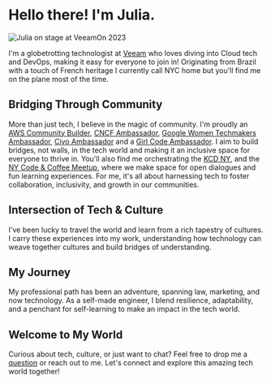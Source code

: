 # Hello there! I'm Julia.

![Julia on stage at VeeamOn 2023](https://blog-imgs-23.s3.amazonaws.com/veeamon23.jpeg)

I'm a globetrotting technologist at [Veeam](https://www.veeam.com/) who loves diving into Cloud tech and DevOps, making it easy for everyone to join in! Originating from Brazil with a touch of French heritage I currently call NYC home but you'll find me on the plane most of the time.

## Bridging Through Community
More than just tech, I believe in the magic of community. I'm proudly an [AWS Community Builder](https://aws.amazon.com/developer/community/community-builders/community-builders-directory/), [CNCF Ambassador](https://www.cncf.io/people/ambassadors/?_sft_lf-country=us&_sft_lf-expertise=non-technical&p=julia-furst-morgado), [Google Women Techmakers Ambassador](https://developers.google.com/womentechmakers), [Civo Ambassador](https://www.civo.com/ambassadors) and a [Girl Code Ambassador](https://www.girl-code.co.uk/). I aim to build bridges, not walls, in the tech world and making it an inclusive space for everyone to thrive in. You'll also find me orchestrating the [KCD NY](https://community.cncf.io/kcd-new-york/), and the [NY Code & Coffee Meetup](https://www.newyorkcodeandcoffee.com/), where we make space for open dialogues and fun learning experiences. For me, it's all about harnessing tech to foster collaboration, inclusivity, and growth in our communities.

## Intersection of Tech & Culture
I've been lucky to travel the world and learn from a rich tapestry of cultures. I carry these experiences into my work, understanding how technology can weave together cultures and build bridges of understanding.

## My Journey
My professional path has been an adventure, spanning law, marketing, and now technology. As a self-made engineer, I blend resilience, adaptability, and a penchant for self-learning to make an impact in the tech world.

## Welcome to My World
Curious about tech, culture, or just want to chat? Feel free to drop me a [question](/ama/) or reach out to me. Let's connect and explore this amazing tech world together!

